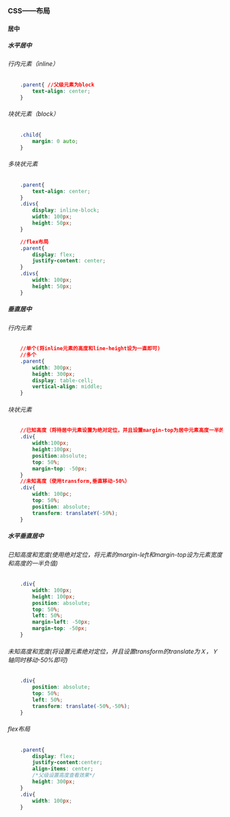 ### CSS——布局
#### 居中
##### 水平居中
###### 行内元素（inline）
```css
    .parent{ //父级元素为block
        text-align: center;
    }
```
###### 块状元素（block）
```css
    .child{
        margin: 0 auto;
    }
```
###### 多块状元素
```css
    .parent{
        text-align: center;
    }
    .divs{
        display: inline-block;
        width: 100px;
        height: 50px;
    }

    //flex布局
    .parent{
        display: flex;
        justify-content: center;
    }
    .divs{
        width: 100px;
        height: 50px;
    }
```
##### 垂直居中
###### 行内元素
```css
    //单个(将inline元素的高度和line-height设为一直即可)
    //多个
    .parent{
        width: 300px;
        height: 300px;
        display: table-cell;
        vertical-align: middle;
    }
```
###### 块状元素
```css
    //已知高度（将待居中元素设置为绝对定位，并且设置margin-top为居中元素高度一半的负值）
    .div{
        width:100px;
        height:100px;
        position:absolute;
        top: 50%;
        margin-top: -50px;
    }
    //未知高度（使用transform,垂直移动-50%）
    .div{
        width: 100pc;
        top: 50%;
        position: absolute;
        transform: translateY(-50%);
    }
```
##### 水平垂直居中
###### 已知高度和宽度(使用绝对定位，将元素的margin-left和margin-top设为元素宽度和高度的一半负值)
```css
    .div{
        width: 100px;
        height: 100px;
        position: absolute;
        top: 50%;
        left: 50%;
        margin-left: -50px;
        margin-top: -50px;
    }
```
###### 未知高度和宽度(将设置元素绝对定位，并且设置transform的translate为Ｘ，Ｙ轴同时移动-50%即可)
```css
    .div{
        position: absolute;
        top: 50%;
        left: 50%;
        transform: translate(-50%,-50%);
    }
```
###### flex布局
```css
    .parent{
        display: flex;
        justify-content:center;
        align-items: center;
        /*父级设置高度查看效果*/
        height: 300px;
    }
    .div{
        width: 100px;
    }
```
